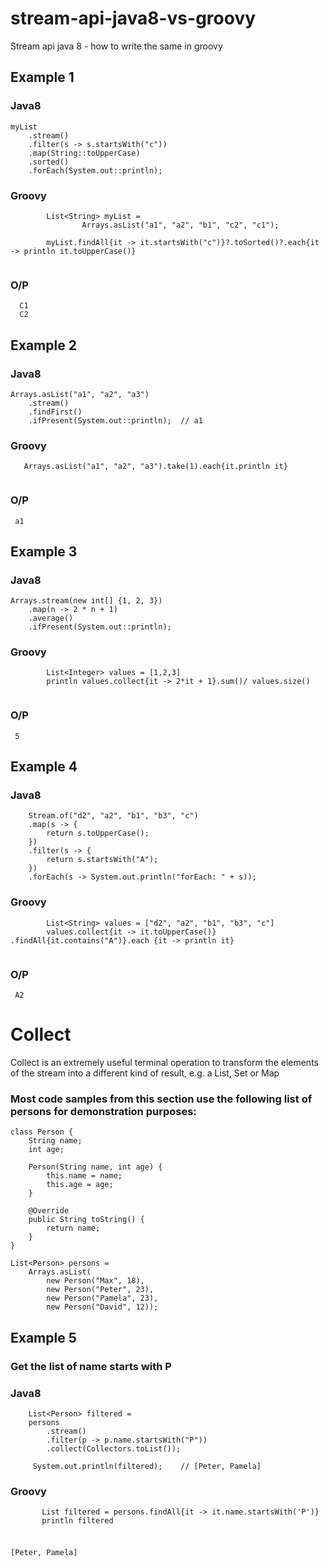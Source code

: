 # stream-api-java8-vs-groovy
Stream api java 8 - how to write the same in groovy

## Example 1
   ### Java8
```
myList
    .stream()
    .filter(s -> s.startsWith("c"))
    .map(String::toUpperCase)
    .sorted()
    .forEach(System.out::println);
```
   ### Groovy
``` 
        List<String> myList =
                Arrays.asList("a1", "a2", "b1", "c2", "c1");

        myList.findAll{it -> it.startsWith("c")}?.toSorted()?.each{it -> println it.toUpperCase()}
    
```

  ### O/P
```
  C1
  C2
```
## Example 2
   ### Java8
```
Arrays.asList("a1", "a2", "a3")
    .stream()
    .findFirst()
    .ifPresent(System.out::println);  // a1
```
   ### Groovy
```
   Arrays.asList("a1", "a2", "a3").take(1).each{it.println it}
    
```


  ### O/P
```
 a1
```

## Example 3
   ### Java8
```
Arrays.stream(new int[] {1, 2, 3})
    .map(n -> 2 * n + 1)
    .average()
    .ifPresent(System.out::println);  
```
   ### Groovy
```
        List<Integer> values = [1,2,3]
        println values.collect{it -> 2*it + 1}.sum()/ values.size()
    
```


  ### O/P
```
 5
```
## Example 4
   ### Java8
```
    Stream.of("d2", "a2", "b1", "b3", "c")
    .map(s -> {
        return s.toUpperCase();
    })
    .filter(s -> {
        return s.startsWith("A");
    })
    .forEach(s -> System.out.println("forEach: " + s));
```
   ### Groovy
```
        List<String> values = ["d2", "a2", "b1", "b3", "c"]
        values.collect{it -> it.toUpperCase()} .findAll{it.contains("A")}.each {it -> println it}
    
```


  ### O/P
```
 A2
```

# Collect

Collect is an extremely useful terminal operation to transform the elements of the stream into a different kind of result, e.g. a List, Set or Map

### Most code samples from this section use the following list of persons for demonstration purposes:

```
class Person {
    String name;
    int age;

    Person(String name, int age) {
        this.name = name;
        this.age = age;
    }

    @Override
    public String toString() {
        return name;
    }
}

List<Person> persons =
    Arrays.asList(
        new Person("Max", 18),
        new Person("Peter", 23),
        new Person("Pamela", 23),
        new Person("David", 12));
```

## Example 5

   ### Get the list of name starts with P
   
   ### Java8
```
    List<Person> filtered =
    persons
        .stream()
        .filter(p -> p.name.startsWith("P"))
        .collect(Collectors.toList());

     System.out.println(filtered);    // [Peter, Pamela]

```
   ### Groovy
```
       List filtered = persons.findAll{it -> it.name.startsWith('P')}
       println filtered    
    
```
   ### 
    [Peter, Pamela]


